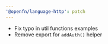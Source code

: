 ```yaml
---
'@openfn/language-http': patch
---
```


- Fix typo in util functions examples
- Remove export for `addAuth()` helper
